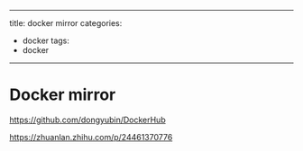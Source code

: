 
---
title: docker mirror
categories:
  - docker
tags:
  - docker
---

# Docker mirror

https://github.com/dongyubin/DockerHub

https://zhuanlan.zhihu.com/p/24461370776